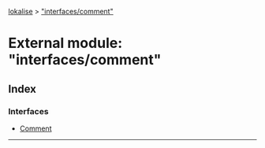 [lokalise](../README.md) > ["interfaces/comment"](../modules/_interfaces_comment_.md)

# External module: "interfaces/comment"

## Index

### Interfaces

* [Comment](../interfaces/_interfaces_comment_.comment.md)

---

